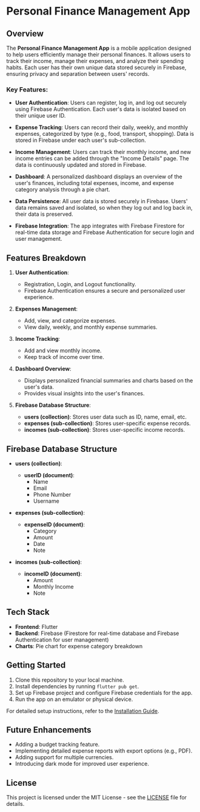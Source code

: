 # Personal Finance Management App

## Overview

The **Personal Finance Management App** is a mobile application designed to help users efficiently manage their personal finances. It allows users to track their income, manage their expenses, and analyze their spending habits. Each user has their own unique data stored securely in Firebase, ensuring privacy and separation between users' records.

### Key Features:
- **User Authentication**: Users can register, log in, and log out securely using Firebase Authentication. Each user's data is isolated based on their unique user ID.
  
- **Expense Tracking**: Users can record their daily, weekly, and monthly expenses, categorized by type (e.g., food, transport, shopping). Data is stored in Firebase under each user's sub-collection.

- **Income Management**: Users can track their monthly income, and new income entries can be added through the "Income Details" page. The data is continuously updated and stored in Firebase.

- **Dashboard**: A personalized dashboard displays an overview of the user's finances, including total expenses, income, and expense category analysis through a pie chart.

- **Data Persistence**: All user data is stored securely in Firebase. Users' data remains saved and isolated, so when they log out and log back in, their data is preserved.

- **Firebase Integration**: The app integrates with Firebase Firestore for real-time data storage and Firebase Authentication for secure login and user management.

## Features Breakdown

1. **User Authentication**:
   - Registration, Login, and Logout functionality.
   - Firebase Authentication ensures a secure and personalized user experience.

2. **Expenses Management**:
   - Add, view, and categorize expenses.
   - View daily, weekly, and monthly expense summaries.

3. **Income Tracking**:
   - Add and view monthly income.
   - Keep track of income over time.

4. **Dashboard Overview**:
   - Displays personalized financial summaries and charts based on the user's data.
   - Provides visual insights into the user's finances.

5. **Firebase Database Structure**:
   - **users (collection)**: Stores user data such as ID, name, email, etc.
   - **expenses (sub-collection)**: Stores user-specific expense records.
   - **incomes (sub-collection)**: Stores user-specific income records.

## Firebase Database Structure

- **users (collection)**:
  - **userID (document)**:
    - Name
    - Email
    - Phone Number
    - Username

- **expenses (sub-collection)**:
  - **expenseID (document)**:
    - Category
    - Amount
    - Date
    - Note

- **incomes (sub-collection)**:
  - **incomeID (document)**:
    - Amount
    - Monthly Income
    - Note

## Tech Stack

- **Frontend**: Flutter
- **Backend**: Firebase (Firestore for real-time database and Firebase Authentication for user management)
- **Charts**: Pie chart for expense category breakdown

## Getting Started

1. Clone this repository to your local machine.
2. Install dependencies by running `flutter pub get`.
3. Set up Firebase project and configure Firebase credentials for the app.
4. Run the app on an emulator or physical device.

For detailed setup instructions, refer to the [Installation Guide](./docs/INSTALLATION.md).

## Future Enhancements

- Adding a budget tracking feature.
- Implementing detailed expense reports with export options (e.g., PDF).
- Adding support for multiple currencies.
- Introducing dark mode for improved user experience.

## License

This project is licensed under the MIT License - see the [LICENSE](LICENSE) file for details.


